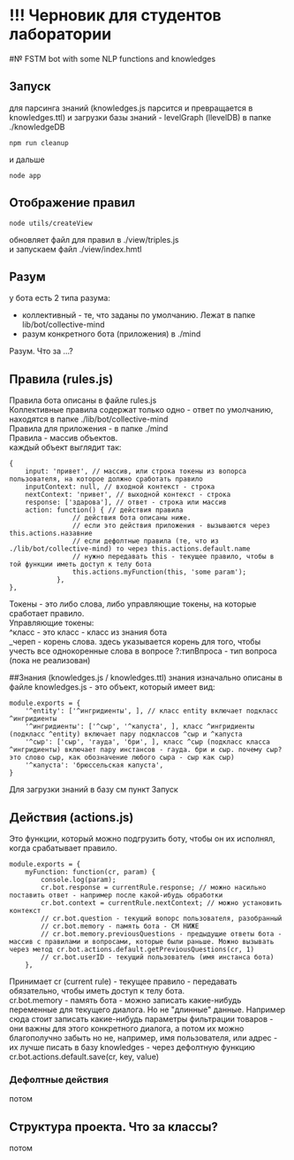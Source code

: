 # !!! Черновик для студентов лаборатории

#№ FSTM bot with some NLP functions and knowledges

## Запуск  
для парсинга знаний (knowledges.js парсится и превращается в knowledges.ttl) и загрузки базы знаний - levelGraph (llevelDB) в папке ./knowledgeDB

    npm run cleanup

и дальше 

    node app

## Отображение правил
    node utils/createView
обновляет файл для правил в ./view/triples.js  
и запускаем файл ./view/index.hmtl


## Разум
у бота есть 2 типа разума:  

 - коллективный - те, что заданы по умолчанию. Лежат в папке lib/bot/collective-mind  
 - разум конкретного бота (приложения) в ./mind  

Разум. Что за ...?  
  

## Правила (rules.js)  
Правила бота описаны в файле rules.js  
Коллективные правила содержат только одно - ответ по умолчанию, находятся в папке ./lib/bot/collective-mind  
Правила для приложения - в папке ./mind  
Правила - массив объектов.  
каждый объект выглядит так:  

    {
        input: 'привет', // массив, или строка токены из вопорса пользователя, на которое должно сработать правило
        inputContext: null, // входной контекст - строка
        nextContext: 'привет', // выходной контекст - строка
        response: ['здарова'], // ответ - строка или массив
        action: function() { // действия правила
                    // действия бота описаны ниже. 
                    // если это действия приложения - вызываются через this.actions.назавние
                    // если дефолтные правила (те, что из ./lib/bot/collective-mind) то через this.actions.default.name
                    // нужно передавать this - текущее правило, чтобы в той функции иметь доступ к телу бота
                    this.actions.myFunction(this, 'some param');
                }, 
    },


Токены - это либо слова, либо управляющие токены, на которые сработает правило.  
Управляющие токены:  
 ^класс - это класс - класс из знания бота  
 _череп - корень слова. здесь указывается корень для того, чтобы учесть все однокоренные слова в вопросе
 ?:типВпроса - тип вопроса (пока не реализован)  


##Знания (knowledges.js / knowledges.ttl)
знания изначально описаны в файле knowledges.js - это объект, который имеет вид:
  
    module.exports = {
        '^entity': ['^ингридиенты', ], // класс entity включает подкласс ^ингридиенты
        '^ингридиенты': ['^сыр', '^капуста', ], класс ^ингридиенты (подкласс ^entity) включает пару подклассов ^сыр и ^капуста
        '^сыр': ['сыр', 'гауда', 'бри', ], класс ^сыр (подкласс класса ^ингридиенты) включает пару инстансов - гауда. бри и сыр. почему сыр? это слово сыр, как обозначение любого сыра - сыр как сыр)
        '^капуста': 'брюссельская капуста',
    }

Для загрузки знаний в базу см пункт Запуск


## Действия (actions.js)
Это функции, который можно подгрузить боту, чтобы он их исполнял, когда срабатывает правило.

    module.exports = {
        myFunction: function(cr, param) {
            console.log(param);
            cr.bot.response = currentRule.response; // можно насильно поставить ответ - например после какой-ибудь обработки
            cr.bot.context = currentRule.nextContext; // можно установить контекст
            // cr.bot.question - текущий вопорс пользователя, разобранный
            // cr.bot.memory - память бота - СМ НИЖЕ
            // cr.bot.memory.previousQuestions - предыдущие ответы бота - массив с правилами и вопросами, которые были раньше. Можно вызывать через метод cr.bot.actions.default.getPreviousQuestions(cr, 1)
            // cr.bot.userID - текущий пользователь (имя инстанса бота)
        },

Принимает cr (current rule) - текущее правило - передавать обязательно, чтобы иметь доступ к телу бота.  
cr.bot.memory - память бота - можно записать какие-нибудь переменные для текущего диалога. Но не "длинные" данные. Например сюда стоит записать какие-нибудь параметры фильтрации товаров - они важны для этого конкретного диалога, а потом их можно благополучно забыть
но не, например, имя пользователя, или адрес - их лучше писать в базу knowledges - через дефолтную функцию cr.bot.actions.default.save(cr, key, value)

### Дефолтные действия
потом
## Структура проекта. Что за классы?
потом
